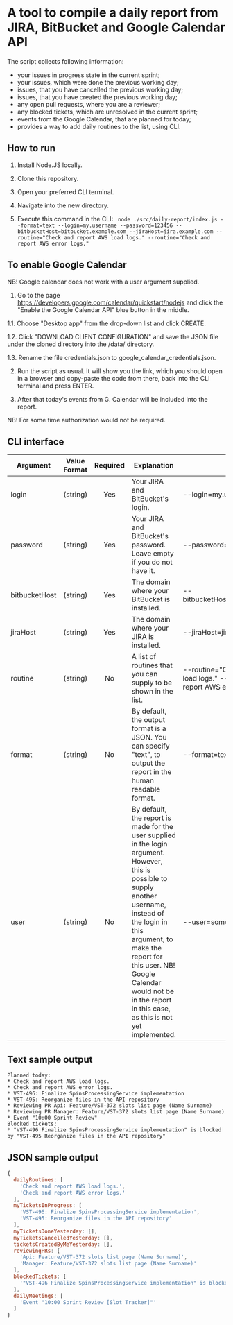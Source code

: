# A tool to compile a daily report from JIRA, BitBucket and Google Calendar API

The script collects following information:
* your issues in progress state in the current sprint;
* your issues, which were done the previous working day;
* issues, that you have cancelled the previous working day;
* issues, that you have created the previous working day;
* any open pull requests, where you are a reviewer;
* any blocked tickets, which are unresolved in the current sprint;
* events from the Google Calendar, that are planned for today;
* provides a way to add daily routines to the list, using CLI.

## How to run
1. Install Node.JS locally.

2. Clone this repository.

3. Open your preferred CLI terminal.

4. Navigate into the new directory.

5. Execute this command in the CLI: `
node ./src/daily-report/index.js --format=text --login=my.username --password=123456 --bitbucketHost=bitbucket.example.com --jiraHost=jira.example.com --routine="Check and report AWS load logs." --routine="Check and report AWS error logs."`

## To enable Google Calendar

NB! Google calendar does not work with a user argument supplied.

1. Go to the page https://developers.google.com/calendar/quickstart/nodejs and click the "Enable the Google Calendar API" blue button in the middle.

1.1. Choose "Desktop app" from the drop-down list and click CREATE.

1.2. Click "DOWNLOAD CLIENT CONFIGURATION" and save the JSON file under the cloned directory into the /data/ directory.

1.3. Rename the file credentials.json to google_calendar_credentials.json.

2. Run the script as usual. It will show you the link, which you should open in a browser and copy-paste the code from there, back into the CLI terminal and press ENTER.

3. After that today's events from G. Calendar will be included into the report.

NB! For some time authorization would not be required. 

## CLI interface
Argument | Value Format | Required | Explanation | Example
--- | --- | :---: | --- | ---
login | (string) | Yes | Your JIRA and BitBucket's login. | --login=my.username
password | (string) | Yes | Your JIRA and BitBucket's password. Leave empty if you do not have it. | --password=123456
bitbucketHost | (string) | Yes | The domain where your BitBucket is installed. | --bitbucketHost=bitbucket.example.com
jiraHost | (string) | Yes | The domain where your JIRA is installed. | --jiraHost=jira.example.com
routine | (string) | No | A list of routines that you can supply to be shown in the list. | --routine="Check and report AWS load logs." --routine="Check and report AWS error logs."
format | (string) | No | By default, the output format is a JSON. You can specify "text", to output the report in the human readable format. | --format=text
user | (string) | No | By default, the report is made for the user supplied in the login argument. However, this is possible to supply another username, instead of the login in this argument, to make the report for this user. NB! Google Calendar would not be in the report in this case, as this is not yet implemented. | --user=some.one

## Text sample output
```
Planned today:
* Check and report AWS load logs.
* Check and report AWS error logs.
* VST-496: Finalize SpinsProcessingService implementation
* VST-495: Reorganize files in the API repository
* Reviewing PR Api: Feature/VST-372 slots list page (Name Surname)
* Reviewing PR Manager: Feature/VST-372 slots list page (Name Surname)
* Event "10:00 Sprint Review"
Blocked tickets:
* "VST-496 Finalize SpinsProcessingService implementation" is blocked by "VST-495 Reorganize files in the API repository"
```

## JSON sample output
```javascript
{
  dailyRoutines: [
    'Check and report AWS load logs.',
    'Check and report AWS error logs.'
  ],
  myTicketsInProgress: [
    'VST-496: Finalize SpinsProcessingService implementation',
    'VST-495: Reorganize files in the API repository'
  ],
  myTicketsDoneYesterday: [],
  myTicketsCancelledYesterday: [],
  ticketsCreatedByMeYesterday: [],
  reviewingPRs: [
    'Api: Feature/VST-372 slots list page (Name Surname)',
    'Manager: Feature/VST-372 slots list page (Name Surname)'
  ],
  blockedTickets: [
    '"VST-496 Finalize SpinsProcessingService implementation" is blocked by "VST-495 Reorganize files in the API repository"'
  ],
  dailyMeetings: [
    'Event "10:00 Sprint Review [Slot Tracker]"'
  ]
}
```
